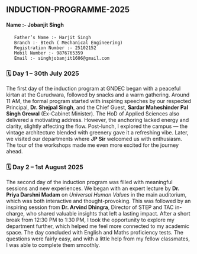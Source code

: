 ## INDUCTION-PROGRAMME-2025
#### Name :- Jobanjit Singh 
       Father’s Name :- Harjit Singh   
       Branch :- Btech ( Mechanical Engineering)
       Registration Number :- 25102152 
       Mobil Number :- 9876765359 
       Email :- singhjobanjit1606@gmail.com 

### 🗓️ Day 1 – 30th July 2025  
The first day of the induction program at GNDEC began with a peaceful kirtan at the Gurudwara, followed by snacks and a warm gathering. Around 11 AM, the formal program started with inspiring speeches by our respected Principal, **Dr. Shejpal Singh**, and the Chief Guest, **Sardar Maheshinder Pal Singh Grewal** (Ex-Cabinet Minister). The HoD of Applied Sciences also delivered a motivating address. However, the anchoring lacked energy and clarity, slightly affecting the flow. Post-lunch, I explored the campus — the vintage architecture blended with greenery gave it a refreshing vibe. Later, we visited our departments where **JP Sir** welcomed us with enthusiasm. The tour of the workshops made me even more excited for the journey ahead.

### 🗓️ Day 2 – 1st August 2025  
The second day of the induction program was filled with meaningful sessions and new experiences. We began with an expert lecture by **Dr. Priya Darshni Madam** on *Universal Human Values* in the main auditorium, which was both interactive and thought-provoking. This was followed by an inspiring session from **Dr. Arvind Dhingra**, Director of STEP and TAC in-charge, who shared valuable insights that left a lasting impact. After a short break from 12:30 PM to 1:30 PM, I took the opportunity to explore my department further, which helped me feel more connected to my academic space. The day concluded with English and Maths proficiency tests. The questions were fairly easy, and with a little help from my fellow classmates, I was able to complete them smoothly.


